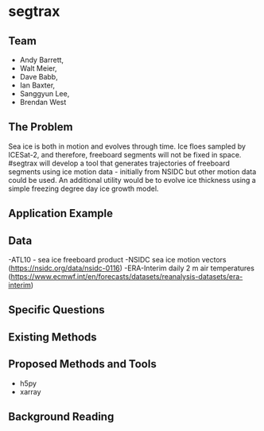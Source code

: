 # segtrax

## Team
- Andy Barrett,
- Walt Meier,
- Dave Babb,
- Ian Baxter,
- Sanggyun Lee,
- Brendan West

## The Problem
Sea ice is both in motion and evolves through time.  Ice floes sampled by ICESat-2, and therefore, freeboard segments will not be fixed in space.  #segtrax will develop a tool that generates trajectories of freeboard segments using ice motion data - initially from NSIDC but other motion data could be used.    An additional utility would be to evolve ice thickness using a simple freezing degree day ice growth model.

## Application Example


## Data
-ATL10 - sea ice freeboard product
-NSIDC sea ice motion vectors (https://nsidc.org/data/nsidc-0116)
-ERA-Interim daily 2 m air temperatures (https://www.ecmwf.int/en/forecasts/datasets/reanalysis-datasets/era-interim)


## Specific Questions


## Existing Methods


## Proposed Methods and Tools
- h5py
- xarray

## Background Reading


